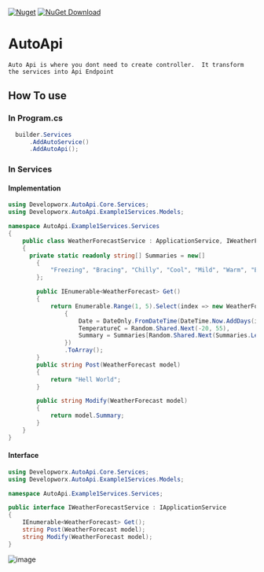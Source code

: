 [![Nuget](https://github.com/dadotnetkid/AutoApi/actions/workflows/main.yml/badge.svg)](https://github.com/dadotnetkid/AutoApi/actions/workflows/main.yml)
[![NuGet Download](https://img.shields.io/nuget/dt/Developworx.AutoApi.Core.svg?style=flat-square)](https://www.nuget.org/packages/Developworx.AutoApi.Core)
# AutoApi
`Auto Api is where you dont need to create controller. 
It transform the services into Api Endpoint
`


## How To use

### In Program.cs

``` Program.cs
  builder.Services
      .AddAutoService()
      .AddAutoApi();
```
### In Services

#### Implementation
```c#
using Developworx.AutoApi.Core.Services;
using Developworx.AutoApi.Example1Services.Models;

namespace AutoApi.Example1Services.Services
{
    public class WeatherForecastService : ApplicationService, IWeatherForecastService
    {
      private static readonly string[] Summaries = new[]
        {
            "Freezing", "Bracing", "Chilly", "Cool", "Mild", "Warm", "Balmy", "Hot", "Sweltering", "Scorching"
        };

        public IEnumerable<WeatherForecast> Get()
        {
            return Enumerable.Range(1, 5).Select(index => new WeatherForecast
                {
                    Date = DateOnly.FromDateTime(DateTime.Now.AddDays(index)),
                    TemperatureC = Random.Shared.Next(-20, 55),
                    Summary = Summaries[Random.Shared.Next(Summaries.Length)]
                })
                .ToArray();
        }
        public string Post(WeatherForecast model)
        {
            return "Hell World";
        }

        public string Modify(WeatherForecast model)
        {
            return model.Summary;
        }
    }
}

```


#### Interface
```c#
using Developworx.AutoApi.Core.Services;
using Developworx.AutoApi.Example1Services.Models;

namespace AutoApi.Example1Services.Services;

public interface IWeatherForecastService : IApplicationService
{
    IEnumerable<WeatherForecast> Get();
    string Post(WeatherForecast model);
    string Modify(WeatherForecast model);
}

```
![image](https://github.com/dadotnetkid/AutoApi/assets/13300183/d6904057-c2f4-4045-a89e-f1e69f34c7e3)


